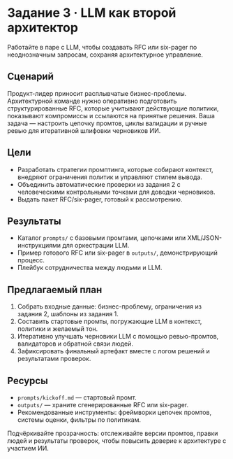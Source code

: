 # Задание 3 · LLM как второй архитектор

Работайте в паре с LLM, чтобы создавать RFC или six-pager по неоднозначным запросам, сохраняя архитектурное управление.

## Сценарий
Продукт-лидер приносит расплывчатые бизнес-проблемы. Архитектурной команде нужно оперативно подготовить структурированные RFC, которые учитывают действующие политики, показывают компромиссы и ссылаются на принятые решения. Ваша задача — настроить цепочку промтов, циклы валидации и ручные ревью для итеративной шлифовки черновиков ИИ.

## Цели
- Разработать стратегии промптинга, которые собирают контекст, внедряют ограничения политик и управляют стилем вывода.
- Объединить автоматические проверки из задания 2 с человеческими контрольными точками для доводки черновиков.
- Выдать пакет RFC/six-pager, готовый к рассмотрению.

## Результаты
- Каталог `prompts/` с базовыми промтами, цепочками или XML/JSON-инструкциями для оркестрации LLM.
- Пример готового RFC или six-pager в `outputs/`, демонстрирующий процесс.
- Плейбук сотрудничества между людьми и LLM.

## Предлагаемый план
1. Собрать входные данные: бизнес-проблему, ограничения из задания 2, шаблоны из задания 1.
2. Составить стартовые промты, погружающие LLM в контекст, политики и желаемый тон.
3. Итеративно улучшать черновики LLM с помощью ревью-промтов, валидаторов и обратной связи людей.
4. Зафиксировать финальный артефакт вместе с логом решений и результатами проверок.

## Ресурсы
- `prompts/kickoff.md` — стартовый промт.
- `outputs/` — храните сгенерированные RFC или six-pager.
- Рекомендованные инструменты: фреймворки цепочек промтов, системы оценки, фильтры по политикам.

Подчёркивайте прозрачность: отслеживайте версии промтов, правки людей и результаты проверок, чтобы повысить доверие к архитектуре с участием ИИ.
